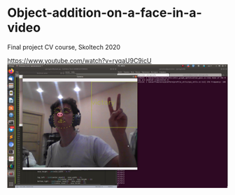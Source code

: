 # Object-addition-on-a-face-in-a-video
Final project CV course, Skoltech 2020

https://www.youtube.com/watch?v=ryqaU9C9icU
[![Watch the video](https://raw.githubusercontent.com/dating-ml/Object-addition-on-a-face-in-a-video/main/%D0%A1%D0%BD%D0%B8%D0%BC%D0%BE%D0%BA%20%D1%8D%D0%BA%D1%80%D0%B0%D0%BD%D0%B0%20%D0%BE%D1%82%202020-12-18%2009-06-50.png)](https://www.youtube.com/watch?v=ryqaU9C9icU&ab_channel=YaroslavPudyakov)
